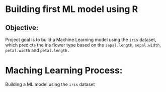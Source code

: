 # Building first ML model using R

## Objective:

Project goal is to build a Machine Learning model using the `iris` dataset, which predicts the iris flower type based on the `sepal.length`, `sepal.width`, `petal.width` and `petal.length.`

# Maching Learning Process:

Building a ML model using the `iris` dataset
